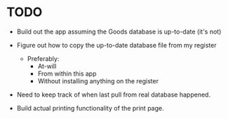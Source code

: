 # TODO

- Build out the app assuming the Goods database is up-to-date (it's not)
- Figure out how to copy the up-to-date database file from my register
  - Preferably:
    - At-will
    - From within this app
    - Without installing anything on the register

- Need to keep track of when last pull from real database happened.

- Build actual printing functionality of the print page.